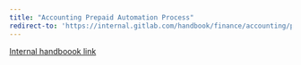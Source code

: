 ```yaml
---
title: "Accounting Prepaid Automation Process"
redirect-to: 'https://internal.gitlab.com/handbook/finance/accounting/prepaid.md'
---
```


[Internal handboook link](https://internal.gitlab.com/handbook/finance/accounting/prepaid.md)

